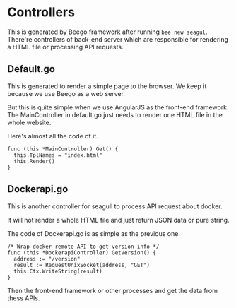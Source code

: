 
# Controllers

This is generated by Beego framework after running `bee new seagul`. There're controllers of back-end server which are responsible for rendering a HTML file or processing API requests.

## Default.go

This is generated to render a simple page to the browser. We keep it because we use Beego as a web server.

But this is quite simple when we use AngularJS as the front-end framework. The MainController in default.go just needs to render one HTML file in the whole website.

Here's almost all the code of it.

```
func (this *MainController) Get() {
  this.TplNames = "index.html"
  this.Render()
}
```

## Dockerapi.go

This is another controller for seagull to process API request about docker.

It will not render a whole HTML file and just return JSON data or pure string.

The code of Dockerapi.go is as simple as the previous one.

```
/* Wrap docker remote API to get version info */
func (this *DockerapiController) GetVersion() {
  address := "/version"
  result := RequestUnixSocket(address, "GET")
  this.Ctx.WriteString(result)
}
```

Then the front-end framework or other processes and get the data from thess APIs.
